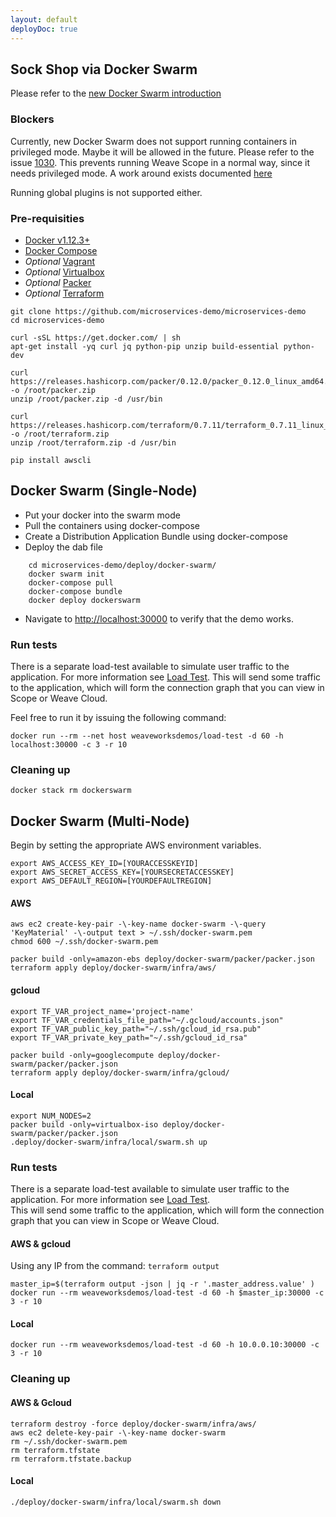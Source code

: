 ```yaml
---
layout: default
deployDoc: true
---
```


## Sock Shop via Docker Swarm

Please refer to the [new Docker Swarm introduction](http://container-solutions.com/hail-new-docker-swarm/)

### Blockers

Currently, new Docker Swarm does not support running containers in privileged mode.
Maybe it will be allowed in the future.
Please refer to the issue [1030](https://github.com/docker/swarmkit/issues/1030#issuecomment-232299819).
This prevents running Weave Scope in a normal way, since it needs privileged mode.
A work around exists documented [here](https://github.com/weaveworks/scope-global-swarm-service)

Running global plugins is not supported either.

### Pre-requisities

* [Docker v1.12.3+](https://www.docker.com/products/overview)
* [Docker Compose](https://docs.docker.com/compose/install/)
* *Optional* [Vagrant](https://www.vagrantup.com/downloads.html)
* *Optional* [Virtualbox](https://www.virtualbox.org/wiki/Downloads)
* *Optional* [Packer](https://www.packer.io/downloads.html)
* *Optional* [Terraform](https://www.terraform.io/downloads.html)

```
git clone https://github.com/microservices-demo/microservices-demo
cd microservices-demo
```

<!-- deploy-doc-start pre-install -->

    curl -sSL https://get.docker.com/ | sh
    apt-get install -yq curl jq python-pip unzip build-essential python-dev

    curl https://releases.hashicorp.com/packer/0.12.0/packer_0.12.0_linux_amd64.zip -o /root/packer.zip
    unzip /root/packer.zip -d /usr/bin

    curl https://releases.hashicorp.com/terraform/0.7.11/terraform_0.7.11_linux_amd64.zip -o /root/terraform.zip
    unzip /root/terraform.zip -d /usr/bin

    pip install awscli

<!-- deploy-doc-end -->

## Docker Swarm (Single-Node)

* Put your docker into the swarm mode
* Pull the containers using docker-compose
* Create a Distribution Application Bundle using docker-compose
* Deploy the dab file

~~~~
    cd microservices-demo/deploy/docker-swarm/
    docker swarm init
    docker-compose pull
    docker-compose bundle
    docker deploy dockerswarm
~~~~

* Navigate to <a href="http://localhost:30000" target="_blank">http://localhost:30000</a> to verify that the demo works.

### Run tests

There is a separate load-test available to simulate user traffic to the application. For more information see [Load Test](#loadtest). 
This will send some traffic to the application, which will form the connection graph that you can view in Scope or Weave Cloud. 

Feel free to run it by issuing the following command:

    docker run --rm --net host weaveworksdemos/load-test -d 60 -h localhost:30000 -c 3 -r 10

### Cleaning up

    docker stack rm dockerswarm


## Docker Swarm (Multi-Node)

<!-- deploy-doc require-env AWS_ACCESS_KEY_ID AWS_SECRET_ACCESS_KEY AWS_DEFAULT_REGION -->

Begin by setting the appropriate AWS environment variables.
```
export AWS_ACCESS_KEY_ID=[YOURACCESSKEYID]
export AWS_SECRET_ACCESS_KEY=[YOURSECRETACCESSKEY]
export AWS_DEFAULT_REGION=[YOURDEFAULTREGION]
```

<!-- deploy-doc-hidden pre-install

    mkdir -p ~/.ssh/
    aws ec2 describe-key-pairs -\-key-name docker-swarm &>/dev/null
    if [ $? -eq 0 ]; then aws ec2 delete-key-pair -\-key-name docker-swarm; fi

    cat > /root/boot.sh <<EOF
#!/usr/bin/env bash
docker service create -\-constraint='node.role == manager' -\-network=dockerswarm_default -\-name healthcheck andrius/alpine-ruby sleep 1200
sleep 30
ID=\$(docker ps | grep healthcheck | awk '{print \$1}')
docker cp /home/ubuntu/healthcheck.rb \$ID:/healthcheck.rb
EOF

    cat > /root/test.sh <<EOF
#!/usr/bin/env bash
ID=\$(docker ps | grep healthcheck | awk '{print \$1}')
docker exec \$ID ruby /healthcheck.rb -s user,catalogue,cart,shipping,payment,orders -d 300
EOF

-->

#### AWS
<!-- deploy-doc-start create-infrastructure -->

    aws ec2 create-key-pair -\-key-name docker-swarm -\-query 'KeyMaterial' -\-output text > ~/.ssh/docker-swarm.pem
    chmod 600 ~/.ssh/docker-swarm.pem

    packer build -only=amazon-ebs deploy/docker-swarm/packer/packer.json
    terraform apply deploy/docker-swarm/infra/aws/

<!-- deploy-doc-end -->

<!-- deploy-doc-hidden create-infrastructure

    master_ip=$(terraform output -json | jq -r '.master_address.value' )
    scp -i ~/.ssh/docker-swarm.pem deploy/healthcheck.rb /root/boot.sh /root/test.sh ubuntu@$master_ip:/home/ubuntu/
    ssh -i ~/.ssh/docker-swarm.pem ubuntu@$master_ip "chmod +x boot.sh; ./boot.sh"

-->

#### gcloud

    export TF_VAR_project_name='project-name'
    export TF_VAR_credentials_file_path="~/.gcloud/accounts.json"
    export TF_VAR_public_key_path="~/.ssh/gcloud_id_rsa.pub"
    export TF_VAR_private_key_path="~/.ssh/gcloud_id_rsa"

    packer build -only=googlecompute deploy/docker-swarm/packer/packer.json
    terraform apply deploy/docker-swarm/infra/gcloud/

#### Local

    export NUM_NODES=2
    packer build -only=virtualbox-iso deploy/docker-swarm/packer/packer.json
    .deploy/docker-swarm/infra/local/swarm.sh up

### Run tests

There is a separate load-test available to simulate user traffic to the application. For more information see [Load Test](#loadtest).  
This will send some traffic to the application, which will form the connection graph that you can view in Scope or Weave Cloud. 

#### AWS & gcloud

Using any IP from the command: `terraform output`

<!-- deploy-doc-start run-tests -->

    master_ip=$(terraform output -json | jq -r '.master_address.value' )
    docker run --rm weaveworksdemos/load-test -d 60 -h $master_ip:30000 -c 3 -r 10

<!-- deploy-doc-end -->

#### Local

    docker run --rm weaveworksdemos/load-test -d 60 -h 10.0.0.10:30000 -c 3 -r 10

<!-- deploy-doc-hidden run-tests

    master_ip=$(terraform output -json | jq -r '.master_address.value' )
    ssh -i ~/.ssh/docker-swarm.pem ubuntu@$master_ip "chmod +x test.sh; ./test.sh"

    if [ $? -ne 0 ]; then
        exit 1;
    fi

-->

### Cleaning up

#### AWS & Gcloud

<!-- deploy-doc-start destroy-infrastructure -->

    terraform destroy -force deploy/docker-swarm/infra/aws/
    aws ec2 delete-key-pair -\-key-name docker-swarm
    rm ~/.ssh/docker-swarm.pem
    rm terraform.tfstate
    rm terraform.tfstate.backup

<!-- deploy-doc-end -->

#### Local

    ./deploy/docker-swarm/infra/local/swarm.sh down
